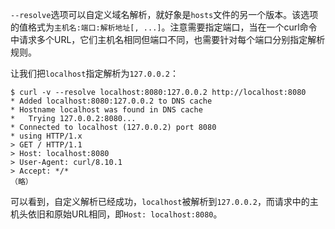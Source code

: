 `--resolve`选项可以自定义域名解析，就好象是`hosts`文件的另一个版本。该选项的值格式为`主机名:端口:解析地址[, ...]`。注意需要指定端口，当在一个curl命令中请求多个URL，它们主机名相同但端口不同，也需要针对每个端口分别指定解析规则。

让我们把`localhost`指定解析为`127.0.0.2`：

```shell
$ curl -v --resolve localhost:8080:127.0.0.2 http://localhost:8080
* Added localhost:8080:127.0.0.2 to DNS cache
* Hostname localhost was found in DNS cache
*   Trying 127.0.0.2:8080...
* Connected to localhost (127.0.0.2) port 8080
* using HTTP/1.x
> GET / HTTP/1.1
> Host: localhost:8080
> User-Agent: curl/8.10.1
> Accept: */*
（略）
```

可以看到，自定义解析已经成功，`localhost`被解析到`127.0.0.2`，而请求中的主机头依旧和原始URL相同，即`Host: localhost:8080`。
